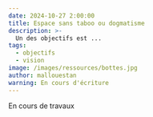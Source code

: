```yaml
---
date: 2024-10-27 2:00:00
title: Espace sans taboo ou dogmatisme
description: >-
  Un des objectifs est ...
tags:
  - objectifs
  - vision
image: /images/ressources/bottes.jpg
author: mallouestan
warning: En cours d'écriture
---
```


En cours de travaux